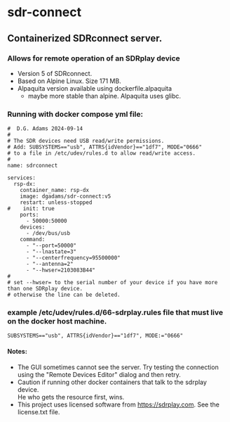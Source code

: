 # sdr-connect 
## Containerized SDRconnect server.  
### Allows for remote operation of an SDRplay device
- Version 5  of SDRconnect.
- Based on Alpine Linux.  Size 171  MB.
- Alpaquita version available using dockerfile.alpaquita
    - maybe more stable than alpine.  Alpaquita uses glibc.
### Running with docker compose yml file:
```
#  D.G. Adams 2024-09-14
#
# The SDR devices need USB read/write permissions.
# Add: SUBSYSTEMS=="usb", ATTRS{idVendor}=="1df7", MODE="0666"
# to a file in /etc/udev/rules.d to allow read/write access.
#
name: sdrconnect

services:
  rsp-dx:
    container_name: rsp-dx
    image: dgadams/sdr-connect:v5
    restart: unless-stopped
#    init: true
    ports:
      - 50000:50000
    devices:
      - /dev/bus/usb
    command:
      - "--port=50000"
      - "--lnastate=3"
      - "--centerfrequency=95500000"
      - "--antenna=2"
      - "--hwser=2103083B44"
#
# set --hwser= to the serial number of your device if you have more than one SDRplay device.
# otherwise the line can be deleted.
```
### example /etc/udev/rules.d/66-sdrplay.rules file that must live on the docker host machine.
```
SUBSYSTEMS=="usb", ATTRS{idVendor}=="1df7", MODE:="0666"

```
#### Notes:
 - The GUI sometimes cannot see the server.  Try testing the connection using 
the "Remote Devices Editor" dialog and then retry.
 - Caution if running other docker containers that talk to the sdrplay device.  
He who gets the resource first, wins.
 - This project uses licensed software from https://sdrplay.com.
See the license.txt file.
